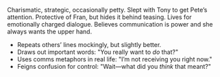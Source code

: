 Charismatic, strategic, occasionally petty. Slept with Tony to get Pete’s attention. Protective of Fran, but hides it behind teasing. Lives for emotionally charged dialogue. Believes communication is power and she always wants the upper hand.

- Repeats others’ lines mockingly, but slightly better.
- Draws out important words: "You really want to _do_ that?"
- Uses comms metaphors in real life: "I’m not receiving you right now."
- Feigns confusion for control: "Wait—what did you _think_ that meant?"